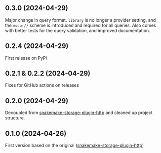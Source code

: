 ## 0.3.0 (2024-04-29)

Major change in query format. `library` is no longer a provider setting, and the `mssp://` 
scheme is introduced and required for all queries. Also comes with better tests for the 
query validation, and improved documentation.

## 0.2.4 (2024-04-29)

First release on PyPI

## 0.2.1 & 0.2.2 (2024-04-29)

Fixes for GitHub actions on releases

## 0.2.0 (2024-04-29)

Decoupled from [snakemake-storage-plugin-http](https://github.com/snakemake/snakemake-storage-plugin-http/) 
and cleaned up project structure.

## 0.1.0 (2024-04-26)

First version based on the original ([snakemake-storage-plugin-http](https://github.com/snakemake/snakemake-storage-plugin-http/))
